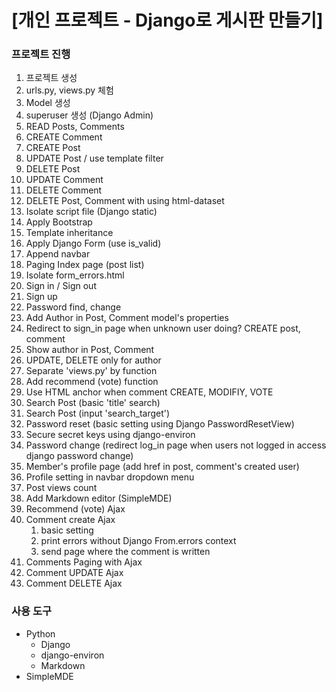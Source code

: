 # [개인 프로젝트 - Django로 게시판 만들기]

### 프로젝트 진행
1. 프로젝트 생성
2. urls.py, views.py 체험
3. Model 생성
4. superuser 생성 (Django Admin)
5. READ Posts, Comments
6. CREATE Comment
7. CREATE Post
8. UPDATE Post / use template filter
9. DELETE Post
10. UPDATE Comment
11. DELETE Comment
12. DELETE Post, Comment with using html-dataset
13. Isolate script file (Django static)
14. Apply Bootstrap
15. Template inheritance
16. Apply Django Form (use is_valid)
17. Append navbar
18. Paging Index page (post list)
19. Isolate form_errors.html
20. Sign in / Sign out
21. Sign up
22. Password find, change
23. Add Author in Post, Comment model's properties
24. Redirect to sign_in page when unknown user doing? CREATE post, comment
25. Show author in Post, Comment
26. UPDATE, DELETE only for author
27. Separate 'views.py' by function
28. Add recommend (vote) function
29. Use HTML anchor when comment CREATE, MODIFIY, VOTE
30. Search Post (basic 'title' search)
31. Search Post (input 'search_target')
32. Password reset (basic setting using Django PasswordResetView)
33. Secure secret keys using django-environ
34. Password change (redirect log_in page when users not logged in access django password change)
35. Member's profile page (add href in post, comment's created user)
36. Profile setting in navbar dropdown menu
37. Post views count
38. Add Markdown editor (SimpleMDE)
39. Recommend (vote) Ajax
40. Comment create Ajax
    1. basic setting
    2. print errors without Django From.errors context
    3. send page where the comment is written
41. Comments Paging with Ajax
42. Comment UPDATE Ajax
43. Comment DELETE Ajax


### 사용 도구
- Python
    - Django
    - django-environ
    - Markdown
- SimpleMDE